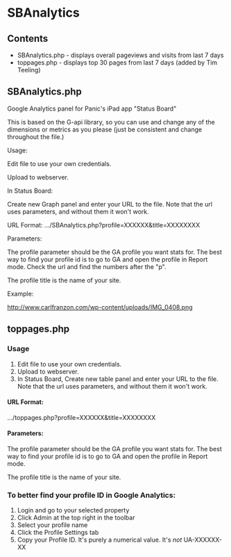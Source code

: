 SBAnalytics
===========

## Contents
- SBAnalytics.php - displays overall pageviews and visits from last 7 days
- toppages.php - displays top 30 pages from last 7 days (added by Tim Teeling)


## SBAnalytics.php

Google Analytics panel for Panic's iPad app "Status Board"

This is based on the G-api library, so you can use and change any of the dimensions or metrics as you please (just be consistent and change throughout the file.)

Usage:

Edit file to use your own credentials.

Upload to webserver.

In Status Board:

Create new Graph panel and enter your URL to the file. Note that the url uses parameters, and without them it won't work.

URL Format:
.../SBAnalytics.php?profile=XXXXXX&title=XXXXXXXX

Parameters:

The profile parameter should be the GA profile you want stats for. The best way to find your profile id is to go to GA and open the profile in Report mode. Check the url and find the numbers after the "p".

The profile title is the name of your site.

Example:

http://www.carlfranzon.com/wp-content/uploads/IMG_0408.png


## toppages.php

### Usage

1. Edit file to use your own credentials.
2. Upload to webserver.
3. In Status Board, Create new table panel and enter your URL to the file. Note that the url uses parameters, and without them it won't work.

#### URL Format:

.../toppages.php?profile=XXXXXX&title=XXXXXXXX

#### Parameters:

The profile parameter should be the GA profile you want stats for. The best way to find your profile id is to go to GA and open the profile in Report mode.

The profile title is the name of your site.

### To better find your profile ID in Google Analytics:
1. Login and go to your selected property
2. Click Admin at the top right in the toolbar
3. Select your profile name
4. Click the Profile Settings tab
5. Copy your Profile ID. It's purely a numerical value. It's *not* UA-XXXXXX-XX